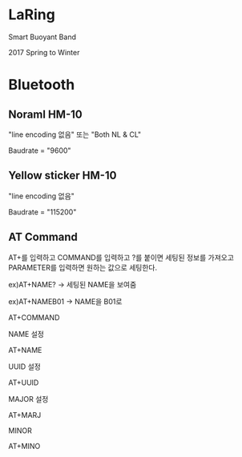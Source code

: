 # LaRing
Smart Buoyant Band

2017 Spring to Winter

# Bluetooth
## Noraml HM-10
"line encoding 없음" 또는 "Both NL & CL"

Baudrate = "9600"
## Yellow sticker HM-10
"line encoding 없음"

Baudrate = "115200"
## AT Command

AT+를 입력하고 COMMAND를 입력하고 ?를 붙이면 세팅된 정보를 가져오고 PARAMETER를 입력하면 원하는 값으로 세팅한다.

ex)AT+NAME? -> 세팅된 NAME을 보여줌

ex)AT+NAMEB01 -> NAME을 B01로 

AT+COMMAND

NAME 설정

AT+NAME

UUID 설정

AT+UUID

MAJOR 설정

AT+MARJ

MINOR 

AT+MINO
